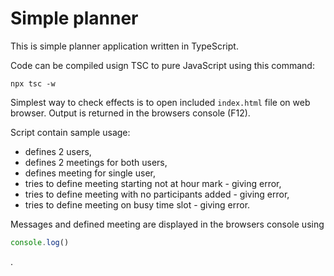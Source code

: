 # Simple planner

This is simple planner application written in TypeScript.

Code can be compiled usign TSC to pure JavaScript using this command:
```console
npx tsc -w
```

Simplest way to check effects is to open included `index.html` file on web browser. Output is returned in the browsers console (F12).

Script contain sample usage:
- defines 2 users,
- defines 2 meetings for both users,
- defines meeting for single user,
- tries to define meeting starting not at hour mark - giving error,
- tries to define meeting with no participants added - giving error,
- tries to define meeting on busy time slot - giving error.

Messages and defined meeting are displayed in the browsers console using
```js
console.log()
```
.
